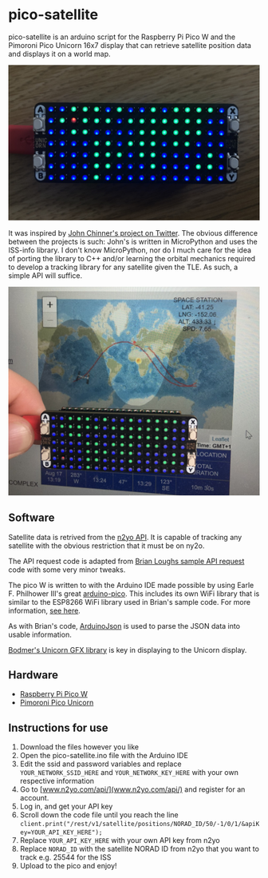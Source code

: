 # pico-satellite

pico-satellite is an arduino script for the Raspberry Pi Pico W and the Pimoroni Pico Unicorn 16x7 display that can retrieve satellite position data and displays it on a world map. 

![Working project](/assets/main.jpg)

It was inspired by [John Chinner's project on Twitter](https://twitter.com/JohnChinner/status/1554912401253883904). 
The obvious difference between the projects is such: John's is written in MicroPython and uses the ISS-info library. 
I don't know MicroPython, nor do I much care for the idea of porting the library to C++ and/or learning the orbital mechanics required to develop a tracking library for any satellite given the TLE. 
As such, a simple API will suffice.

![Tracking the ISS](/assets/iss_track.jpg)

## Software

Satellite data is retrived from the [n2yo API](https://www.n2yo.com/api/). It is capable of tracking any satellite with the obvious restriction that it must be on ny2o.

The API request code is adapted from [Brian Loughs sample API request](https://github.com/witnessmenow/arduino-sample-api-request) code with some very minor tweaks.

The pico W is written to with the Arduino IDE made possible by using Earle F. Philhower III's great [arduino-pico](https://github.com/earlephilhower/arduino-pico). 
This includes its own WiFi library that is similar to the ESP8266 WiFi library used in Brian's sample code. For more information, [see here](https://arduino-pico.readthedocs.io/en/latest/wifi.html).

As with Brian's code, [ArduinoJson](https://arduinojson.org/) is used to parse the JSON data into usable information.

[Bodmer's Unicorn GFX library](https://github.com/Bodmer/Pico_Unicorn_GFX) is key in displaying to the Unicorn display.

## Hardware
- [Raspberry Pi Pico W](https://shop.pimoroni.com/products/raspberry-pi-pico-w)
- [Pimoroni Pico Unicorn](https://shop.pimoroni.com/products/pico-unicorn-pack)

## Instructions for use

1. Download the files however you like
2. Open the pico-satellite.ino file with the Arduino IDE
3. Edit the ssid and password variables and replace `YOUR_NETWORK_SSID_HERE` and `YOUR_NETWORK_KEY_HERE` with your own respective information
4. Go to [www.n2yo.com/api/](www.n2yo.com/api/) and register for an account. 
5. Log in, and get your API key
6. Scroll down the code file until you reach the line `client.print("/rest/v1/satellite/positions/NORAD_ID/50/-1/0/1/&apiKey=YOUR_API_KEY_HERE");`
7. Replace `YOUR_API_KEY_HERE` with your own API key from n2yo
8. Replace `NORAD_ID` with the satellite NORAD ID from n2yo that you want to track e.g. 25544 for the ISS
9. Upload to the pico and enjoy!
